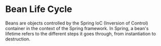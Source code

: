 # Bean Life Cycle 

Beans are objects controlled by the Spring IoC (Inversion of Control) container in the context of the Spring framework. In Spring, a bean's lifetime refers to the different steps it goes through, from instantiation to destruction.